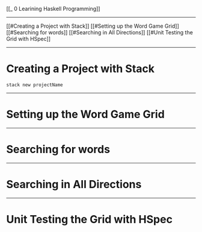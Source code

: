 [[_ 0 Learining Haskell Programming]]

----
[[#Creating a Project with Stack]]
[[#Setting up the Word Game Grid]]
[[#Searching for words]]
[[#Searching in All Directions]]
[[#Unit Testing the Grid with HSpec]]





----

# Creating a Project with Stack

`stack new projectName`












----
# Setting up the Word Game Grid













-----
# Searching for words


















--------
# Searching in All Directions














----
# Unit Testing the Grid with HSpec



















